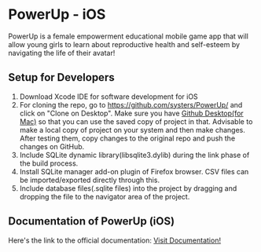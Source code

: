 # PowerUp - iOS

PowerUp is a female empowerment educational mobile game app that will allow young girls to learn about reproductive health 
and self-esteem by navigating the life of their avatar!

## Setup for Developers
1. Download Xcode IDE for software development for iOS
2. For cloning the repo, go to https://github.com/systers/PowerUp/ and click on "Clone on Desktop". Make sure you have [Github Desktop(for Mac)](https://desktop.github.com/) so that you can use the saved copy of project in that.
Advisable to make a local copy of project on your system and then make changes. After testing them, copy changes to the original repo and push the changes on GitHub.
2. Include SQLite dynamic library(libsqlite3.dylib) during the link phase of the build process.
3. Install SQLite manager add-on plugin of Firefox browser. CSV files can be imported/exported directly through this. 
4. Include database files(.sqlite files) into the project by dragging and dropping the file to the navigator area of the project.

## Documentation of PowerUp (iOS)
Here's the link to the official documentation:
[Visit Documentation!](https://docs.google.com/document/d/1WkhcVrUs-B_vlCBknNPYqxqc7_7wVrBF2pV0bKu_EiQ/edit)

